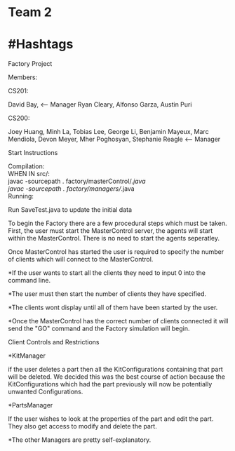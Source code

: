 Team 2
======
 #Hashtags
=======
Factory Project

Members:<p>
  CS201:<p>
    David Bay, <-- Manager
    Ryan Cleary,
    Alfonso Garza,
    Austin Puri<p>
  CS200:<p>
    Joey Huang,
    Minh La,
    Tobias Lee,
    George Li,
    Benjamin Mayeux,
    Marc Mendiola,
    Devon Meyer,
    Mher Poghosyan,
    Stephanie Reagle <-- Manager

Start Instructions<p>
Compilation:<br>
WHEN IN src/:<br>
javac -sourcepath . factory/masterControl/*.java<br>
javac -sourcepath . factory/managers/*.java<br>
Running:<p>
   Run SaveTest.java to update the initial data<p>
   To begin the Factory there are a few procedural steps which must be taken.
   First, the user must start the MasterControl server, the agents will start within the MasterControl. 
   There is no need to start the agents seperatley.<p>
<p>
   Once MasterControl has started the user is required to specify the number of clients which will connect
   to the MasterControl.<p>
   *If the user wants to start all the clients they need to input 0 into the command line.<p>
   *The user must then start the number of clients they have specified.<p>
   <p>
   *The clients wont display until all of them have been started by the user.<p>
   *Once the MasterControl has the correct number of clients connected it will send the "GO" command
    and the Factory simulation will begin.<p>

   Client Controls and Restrictions<p>
   *KitManager<p> 
     if the user deletes a part then all the KitConfigurations containing that part will be
     deleted. We decided this was the best course of action because the KitConfigurations which had the part
     previously will now be potentially unwanted Configurations.<p>
   *PartsManager<p>
     If the user wishes to look at the properties of the part and edit the part. They also get access to 
     modify and delete the part.<p>
   *The other Managers are pretty self-explanatory.<p>
   
 
   
   
   
   
   